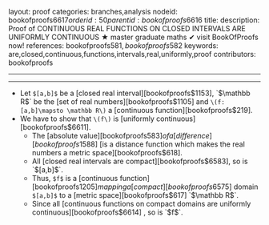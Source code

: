 layout: proof
categories: branches,analysis
nodeid: bookofproofs$6617
orderid: 50
parentid: bookofproofs$6616
title: 
description:  Proof of CONTINUOUS REAL FUNCTIONS ON CLOSED INTERVALS ARE UNIFORMLY CONTINUOUS &#9733; master graduate maths &#10004; visit BookOfProofs now!
references: bookofproofs$581,bookofproofs$582
keywords: are,closed,continuous,functions,intervals,real,uniformly,proof
contributors: bookofproofs

---


---

* Let `$[a,b]$` be a [closed real interval][bookofproofs$1153], `$\mathbb R$` be the [set of real numbers][bookofproofs$1105] and `\(f:[a,b]\mapsto \mathbb R\)` a [continuous function][bookofproofs$219].
* We have to show that `\(f\)` is [uniformly continuous][bookofproofs$6611].
   * The [absolute value][bookofproofs$583] of a [difference][bookofproofs$1588] [is a distance function which makes the real numbers a metric space][bookofproofs$618].
   * All [closed real intervals are compact][bookofproofs$6583], so is  `$[a,b]$`.
   * Thus, `$f$` is a [continuous function][bookofproofs$1205] mapping a [compact][bookofproofs$6575] domain `$[a,b]$` to a [metric space][bookofproofs$617]   `$\mathbb R$`.
   * Since all [continuous functions on compact domains are uniformly continuous][bookofproofs$6614] , so is `$f$`.
